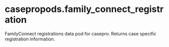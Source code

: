 casepropods.family_connect_registration
==========================

FamilyConnect registrations data pod for casepro. Returns case specific 
registration information.
